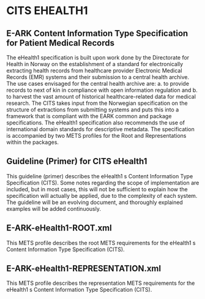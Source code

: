 CITS EHEALTH1
=============
## E-ARK Content Information Type Specification for Patient Medical Records

The eHealth1 specification is built upon work done by the Directorate for Health in Norway on the establishment of a standard for electronically extracting health records from healthcare provider Electronic Medical Records (EMR) systems and their submission to a central health archive. The use cases envisaged for the central health archive are: a. to provide records to next of kin in compliance with open information regulation and b. to harvest the vast amount of historical healthcare-related data for medical research. The CITS takes input from the Norwegian specification on the structure of extractions from submitting systems and puts this into a framework that is compliant with the EARK common and package specifications. The eHealth1 specification also recommends the use of international domain standards for descriptive metadata. The specification is accompanied by two METS profiles for the Root and Representations within the packages.

## Guideline (Primer) for CITS eHealth1
This guideline (primer) describes the eHealth1 s Content Information Type Specification (CITS). Some notes regarding the scope of  implementation are included, but in most cases, this will not be sufficient to explain how the specification will actually be applied, due to the complexity of each system. The guideline will be an evolving document, and thoroughly explained examples will be added continuously.

## E-ARK-eHealth1-ROOT.xml
This METS profile describes the root METS requirements for the eHealth1 s Content Information Type Specification (CITS).

## E-ARK-eHealth1-REPRESENTATION.xml
This METS profile describes the representation METS requirements for the eHealth1 s Content Information Type Specification (CITS).

